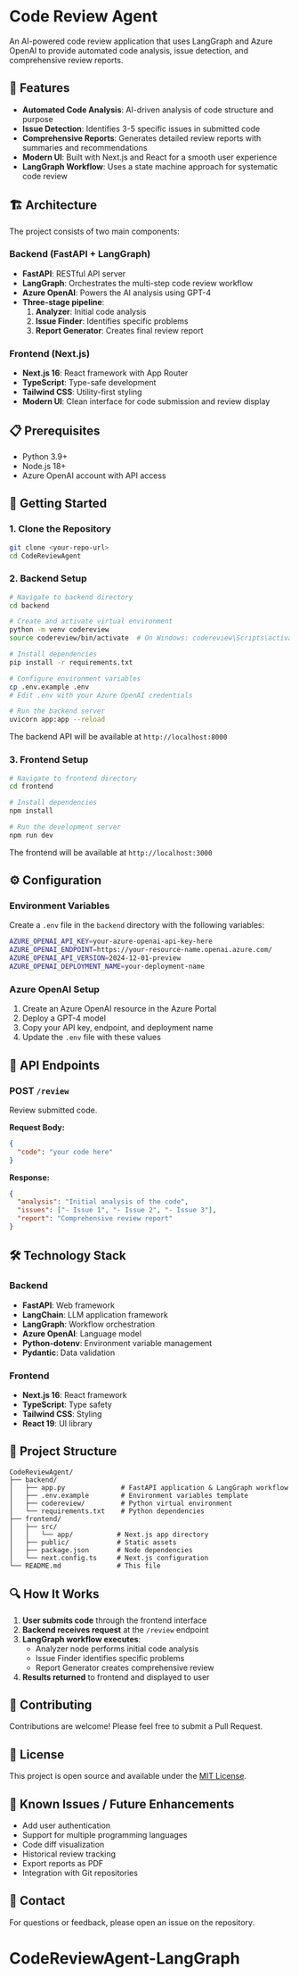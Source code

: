# Code Review Agent

An AI-powered code review application that uses LangGraph and Azure OpenAI to provide automated code analysis, issue detection, and comprehensive review reports.

## 🌟 Features

- **Automated Code Analysis**: AI-driven analysis of code structure and purpose
- **Issue Detection**: Identifies 3-5 specific issues in submitted code
- **Comprehensive Reports**: Generates detailed review reports with summaries and recommendations
- **Modern UI**: Built with Next.js and React for a smooth user experience
- **LangGraph Workflow**: Uses a state machine approach for systematic code review

## 🏗️ Architecture

The project consists of two main components:

### Backend (FastAPI + LangGraph)

- **FastAPI**: RESTful API server
- **LangGraph**: Orchestrates the multi-step code review workflow
- **Azure OpenAI**: Powers the AI analysis using GPT-4
- **Three-stage pipeline**:
  1. **Analyzer**: Initial code analysis
  2. **Issue Finder**: Identifies specific problems
  3. **Report Generator**: Creates final review report

### Frontend (Next.js)

- **Next.js 16**: React framework with App Router
- **TypeScript**: Type-safe development
- **Tailwind CSS**: Utility-first styling
- **Modern UI**: Clean interface for code submission and review display

## 📋 Prerequisites

- Python 3.9+
- Node.js 18+
- Azure OpenAI account with API access

## 🚀 Getting Started

### 1. Clone the Repository

```bash
git clone <your-repo-url>
cd CodeReviewAgent
```

### 2. Backend Setup

```bash
# Navigate to backend directory
cd backend

# Create and activate virtual environment
python -m venv codereview
source codereview/bin/activate  # On Windows: codereview\Scripts\activate

# Install dependencies
pip install -r requirements.txt

# Configure environment variables
cp .env.example .env
# Edit .env with your Azure OpenAI credentials

# Run the backend server
uvicorn app:app --reload
```

The backend API will be available at `http://localhost:8000`

### 3. Frontend Setup

```bash
# Navigate to frontend directory
cd frontend

# Install dependencies
npm install

# Run the development server
npm run dev
```

The frontend will be available at `http://localhost:3000`

## ⚙️ Configuration

### Environment Variables

Create a `.env` file in the `backend` directory with the following variables:

```bash
AZURE_OPENAI_API_KEY=your-azure-openai-api-key-here
AZURE_OPENAI_ENDPOINT=https://your-resource-name.openai.azure.com/
AZURE_OPENAI_API_VERSION=2024-12-01-preview
AZURE_OPENAI_DEPLOYMENT_NAME=your-deployment-name
```

### Azure OpenAI Setup

1. Create an Azure OpenAI resource in the Azure Portal
2. Deploy a GPT-4 model
3. Copy your API key, endpoint, and deployment name
4. Update the `.env` file with these values

## 📡 API Endpoints

### POST `/review`

Review submitted code.

**Request Body:**

```json
{
  "code": "your code here"
}
```

**Response:**

```json
{
  "analysis": "Initial analysis of the code",
  "issues": ["- Issue 1", "- Issue 2", "- Issue 3"],
  "report": "Comprehensive review report"
}
```

## 🛠️ Technology Stack

### Backend

- **FastAPI**: Web framework
- **LangChain**: LLM application framework
- **LangGraph**: Workflow orchestration
- **Azure OpenAI**: Language model
- **Python-dotenv**: Environment variable management
- **Pydantic**: Data validation

### Frontend

- **Next.js 16**: React framework
- **TypeScript**: Type safety
- **Tailwind CSS**: Styling
- **React 19**: UI library

## 📁 Project Structure

```
CodeReviewAgent/
├── backend/
│   ├── app.py              # FastAPI application & LangGraph workflow
│   ├── .env.example        # Environment variables template
│   ├── codereview/         # Python virtual environment
│   └── requirements.txt    # Python dependencies
├── frontend/
│   ├── src/
│   │   └── app/           # Next.js app directory
│   ├── public/            # Static assets
│   ├── package.json       # Node dependencies
│   └── next.config.ts     # Next.js configuration
└── README.md              # This file
```

## 🔍 How It Works

1. **User submits code** through the frontend interface
2. **Backend receives request** at the `/review` endpoint
3. **LangGraph workflow executes**:
   - Analyzer node performs initial code analysis
   - Issue Finder identifies specific problems
   - Report Generator creates comprehensive review
4. **Results returned** to frontend and displayed to user

## 🤝 Contributing

Contributions are welcome! Please feel free to submit a Pull Request.

## 📝 License

This project is open source and available under the [MIT License](LICENSE).

## 🐛 Known Issues / Future Enhancements

- Add user authentication
- Support for multiple programming languages
- Code diff visualization
- Historical review tracking
- Export reports as PDF
- Integration with Git repositories

## 📧 Contact

For questions or feedback, please open an issue on the repository.
# CodeReviewAgent-LangGraph
